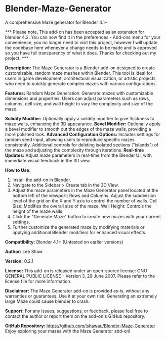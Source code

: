 # Blender-Maze-Generator
A comprehensive Maze generator for Blender 4.1+

*** Please note, This add-on has been accepted as an extension for blender 4.2. You can now find it in the preferences - Add-ons menu for your convenience, you no longer need to visit this project, however I will update the codebase here whenever a change needs to be made and is approved so you have full transparency of what it does. Thanks for checking out my project. ***

**Description:**
The Maze Generator is a Blender add-on designed to create customizable, random maze meshes within Blender. This tool is ideal for users in game development, architectural visualization, or artistic projects who need to quickly generate complex mazes with various configurations.

**Features:**
Random Maze Generation: Generate mazes with customizable dimensions and properties. Users can adjust parameters such as rows, columns, cell size, and wall height to vary the complexity and size of the maze.

**Solidify Modifier:** Optionally apply a solidify modifier to give thickness to maze walls, enhancing the 3D appearance.
**Bevel Modifier:** Optionally apply a bevel modifier to smooth out the edges of the maze walls, providing a more polished look.
**Advanced Configuration Options:** Includes settings for random seed input, allowing users to reproduce specific mazes consistently. Additional controls for deleting isolated sections ("islands") of the maze and adjusting the complexity through iterations.
**Real-time Updates:** Adjust maze parameters in real-time from the Blender UI, with immediate visual feedback in the 3D view.

**How to Use:**
1. Install the add-on in Blender.
2. Navigate to the Sidebar > Create tab in the 3D View.
3. Adjust the maze parameters in the Maze Generator panel located at the bottom left of the viewport:
Rows and Columns: Adjust the subdivision level of the grid on the X and Y axis to control the number of walls.
Cell Size: Modifies the overall size of the maze.
Wall Height: Controls the height of the maze walls.
4. Click the "Generate Maze" button to create new mazes with your current settings.
5. Further customize the generated maze by modifying materials or applying additional Blender modifiers for enhanced visual effects.

   
**Compatibility:**
Blender 4.1+ (Untested on earlier versions)

**Author:**
Lee Shaw


**Version:**
0.2.1


**License:**
This add-on is released under an open-source license: GNU GENERAL PUBLIC LICENSE - Version 3, 29 June 2007. Please refer to the license file for more information.


**Disclaimer:**
The Maze Generator add-on is provided as-is, without any warranties or guarantees. Use it at your own risk. Generating an extremely large Maze could cause blender to crash.


**Support:**
For any issues, suggestions, or feedback, please feel free to contact the author or report them on the add-on's GitHub repository.


**GitHub Repository:**
https://github.com/lshawau/Blender-Maze-Generator
Enjoy exploring your mazes with the Maze Generator add-on!
